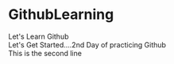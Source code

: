 # GithubLearning
Let's Learn Github
<br>
Let's Get Started....2nd Day of practicing Github
<br>
This is the second line 

